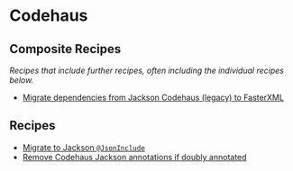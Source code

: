 # Codehaus

## Composite Recipes

_Recipes that include further recipes, often including the individual recipes below._

* [Migrate dependencies from Jackson Codehaus (legacy) to FasterXML](./codehausdependencytofasterxml.md)

## Recipes

* [Migrate to Jackson `@JsonInclude`](./jsonincludeannotation.md)
* [Remove Codehaus Jackson annotations if doubly annotated](./removedoublyannotatedcodehausannotations.md)


